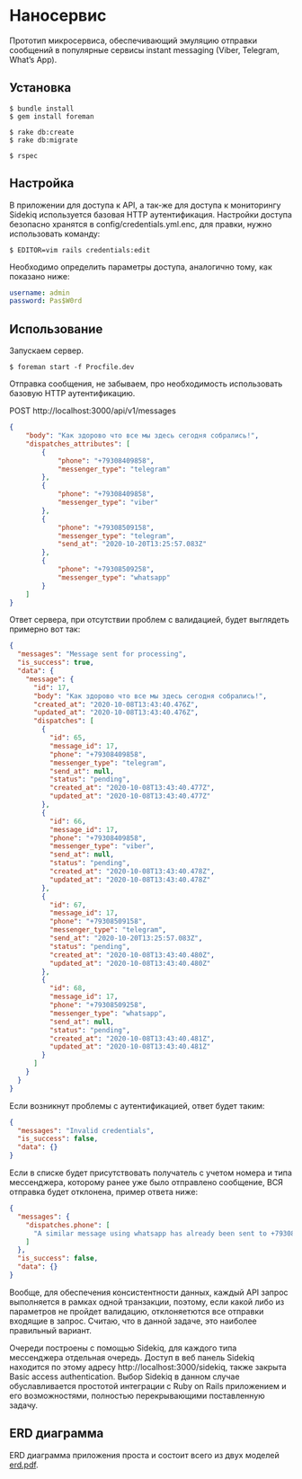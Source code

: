 # Наносервис

Прототип микросервиса, обеспечивающий эмуляцию отправки сообщений в популярные сервисы 
instant messaging (Viber, Telegram, What’s App).

## Установка

```
$ bundle install
$ gem install foreman

$ rake db:create
$ rake db:migrate

$ rspec
```

## Настройка

В приложении для доступа к API, а так-же для доступа к мониторингу Sidekiq используется базовая HTTP аутентификация.
Настройки доступа безопасно хранятся в config/credentials.yml.enc, для правки, нужно использовать команду:
```shell script
$ EDITOR=vim rails credentials:edit
```

Необходимо определить параметры доступа, аналогично тому, как показано ниже:


```yaml
username: admin
password: Pas$W0rd
```

## Использование

Запускаем сервер.
```shell script
$ foreman start -f Procfile.dev
```

Отправка сообщения, не забываем, про необходимость использовать базовую HTTP аутентификацию. 

POST http://localhost:3000/api/v1/messages
```json
{
    "body": "Как здорово что все мы здесь сегодня собрались!",
	"dispatches_attributes": [
		{
			"phone": "+79308409858",
			"messenger_type": "telegram"
		},
		{
			"phone": "+79308409858",
			"messenger_type": "viber"
		},
		{
			"phone": "+79308509158",
			"messenger_type": "telegram",
			"send_at": "2020-10-20T13:25:57.083Z"
		},
		{
			"phone": "+79308509258",
			"messenger_type": "whatsapp"
		}
	]
}
```

Ответ сервера, при отсутствии проблем с валидацией, будет выглядеть примерно вот так:

```json
{
  "messages": "Message sent for processing",
  "is_success": true,
  "data": {
    "message": {
      "id": 17,
      "body": "Как здорово что все мы здесь сегодня собрались!",
      "created_at": "2020-10-08T13:43:40.476Z",
      "updated_at": "2020-10-08T13:43:40.476Z",
      "dispatches": [
        {
          "id": 65,
          "message_id": 17,
          "phone": "+79308409858",
          "messenger_type": "telegram",
          "send_at": null,
          "status": "pending",
          "created_at": "2020-10-08T13:43:40.477Z",
          "updated_at": "2020-10-08T13:43:40.477Z"
        },
        {
          "id": 66,
          "message_id": 17,
          "phone": "+79308409858",
          "messenger_type": "viber",
          "send_at": null,
          "status": "pending",
          "created_at": "2020-10-08T13:43:40.478Z",
          "updated_at": "2020-10-08T13:43:40.478Z"
        },
        {
          "id": 67,
          "message_id": 17,
          "phone": "+79308509158",
          "messenger_type": "telegram",
          "send_at": "2020-10-20T13:25:57.083Z",
          "status": "pending",
          "created_at": "2020-10-08T13:43:40.480Z",
          "updated_at": "2020-10-08T13:43:40.480Z"
        },
        {
          "id": 68,
          "message_id": 17,
          "phone": "+79308509258",
          "messenger_type": "whatsapp",
          "send_at": null,
          "status": "pending",
          "created_at": "2020-10-08T13:43:40.481Z",
          "updated_at": "2020-10-08T13:43:40.481Z"
        }
      ]
    }
  }
}
```

Если возникнут проблемы с аутентификацией, ответ будет таким:

```json
{
  "messages": "Invalid credentials",
  "is_success": false,
  "data": {}
}
```

Если в списке будет присутствовать получатель с учетом номера и типа мессенджера, которому 
ранее уже было отправлено сообщение, ВСЯ отправка будет отклонена, пример ответа ниже:  

```json
{
  "messages": {
    "dispatches.phone": [
      "A similar message using whatsapp has already been sent to +79308509258"
    ]
  },
  "is_success": false,
  "data": {}
}
```

Вообще, для обеспечения консистентности данных, каждый API запрос выполняется в рамках одной транзакции, поэтому, 
если какой либо из параметров не пройдет валидацию, отклоняетются все отправки входящие в запрос.
Считаю, что в данной задаче, это наиболее правильный вариант.

Очереди построены с помощью Sidekiq, для каждого типа мессенджера отдельная очередь. 
Доступ в веб панель Sidekiq находится по этому адресу http://localhost:3000/sidekiq, также закрыта 
Basic access authentication. Выбор Sidekiq в данном случае обуславливается простотой интеграции с Ruby on Rails 
приложением и его возможностями, полностью перекрывающими поставленную задачу.  

## ERD диаграмма
ERD диаграмма приложения проста и состоит всего из двух моделей [erd.pdf](erd.pdf).
